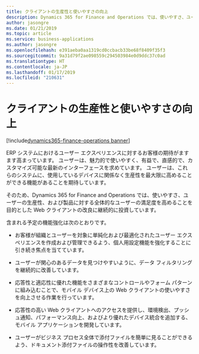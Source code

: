 ```yaml
---
title: クライアントの生産性と使いやすさの向上
description: Dynamics 365 for Finance and Operations では、使いやすさ、ユーザーの生産性、および製品に対する全体的なユーザーの満足度を高めることを目的とした Web クライアントの改良に継続的に投資しています。
author: jasongre
ms.date: 01/21/2019
ms.topic: article
ms.service: business-applications
ms.author: jasongre
ms.openlocfilehash: e391aeba0aa1319cd0ccbacb33be68f8409f35f3
ms.sourcegitcommit: 9a31d79f2ae098559c294503984e0d9ddc37c0ad
ms.translationtype: HT
ms.contentlocale: ja-JP
ms.lasthandoff: 01/17/2019
ms.locfileid: "210631"
---
```

#  <a name="client-productivity-and-usability-improvements"></a>クライアントの生産性と使いやすさの向上
[!include[dynamics365-finance-operations banner](../includes/dynamics365-finance-operations.md)]


ERP システムにおけるユーザー エクスペリエンスに対するお客様の期待がますます高まっています。 ユーザーは、魅力的で使いやすく、有益で、直感的で、カスタマイズ可能な最新のインターフェースを求めています。 ユーザーは、これらのシステムに、使用しているデバイスに関係なく生産性を最大限に高めることができる機能があることを期待しています。 

そのため、Dynamics 365 for Finance and Operations では、使いやすさ、ユーザーの生産性、および製品に対する全体的なユーザーの満足度を高めることを目的とした Web クライアントの改良に継続的に投資しています。

含まれる予定の機能強化は次のとおりです。

-   お客様が組織とユーザーを対象に単純化および最適化されたユーザー エクスペリエンスを作成および管理できるよう、個人用設定機能を強化することに引き続き焦点を当てています。

-   ユーザーが関心のあるデータを見つけやすいように、データ フィルタリングを継続的に改善しています。

-   応答性と適応性に優れた機能をさまざまなコントロールやフォーム パターンに組み込むことで、モバイル デバイス上の Web クライアントの使いやすさを向上させる作業を行っています。

-   応答性の高い Web クライアントへのアクセスを提供し、環境検出、プッシュ通知、パフォーマンス向上、およびより優れたデバイス統合を追加する、モバイル アプリケーションを開発しています。

-   ユーザーがビジネス プロセス全体で添付ファイルを簡単に見ることができるよう、ドキュメント添付ファイルの操作性を改善しています。
